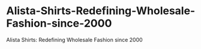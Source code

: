 # Alista-Shirts-Redefining-Wholesale-Fashion-since-2000
Alista Shirts: Redefining Wholesale Fashion since 2000
